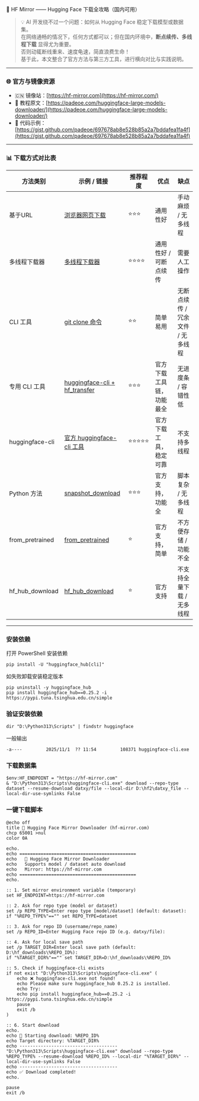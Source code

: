 🤗 HF Mirror —— Hugging Face 下载全攻略（国内可用）

> 💡 AI 开发绕不过一个问题：如何从 Hugging Face 稳定下载模型或数据集。  
> 在网络通畅的情况下，任何方式都可以；但在国内环境中，**断点续传、多线程下载** 显得尤为重要。  
> 否则动辄断线重来、速度龟速，简直浪费生命！  
> 基于此，本文整合了官方方法与第三方工具，进行横向对比与实践说明。

---

### 🌐 官方与镜像资源

- 🇨🇳 镜像站：[https://hf-mirror.com](https://hf-mirror.com/)
- 📘 教程原文：[https://padeoe.com/huggingface-large-models-downloader/](https://padeoe.com/huggingface-large-models-downloader/)
- 💾 代码示例：[https://gist.github.com/padeoe/697678ab8e528b85a2a7bddafea1fa4f](https://gist.github.com/padeoe/697678ab8e528b85a2a7bddafea1fa4f)

---

### 📊 下载方式对比表

| 方法类别 | 示例 / 链接 | 推荐程度 | 优点 | 缺点 |
|-----------|--------------|------------|--------|--------|
| 基于URL | [浏览器网页下载](https://padeoe.com/huggingface-large-models-downloader/#1.-%E6%B5%8F%E8%A7%88%E5%99%A8%E7%BD%91%E9%A1%B5%E4%B8%8B%E8%BD%BD) | ⭐⭐⭐ | 通用性好 | 手动麻烦 / 无多线程 |
| 多线程下载器 | [多线程下载器](https://padeoe.com/huggingface-large-models-downloader/#2.-%E5%A4%9A%E7%BA%BF%E7%A8%8B%E4%B8%8B%E8%BD%BD%E5%99%A8) | ⭐⭐⭐⭐ | 通用性好 / 可断点续传 | 需要人工操作 |
| CLI 工具 | [git clone 命令](https://padeoe.com/huggingface-large-models-downloader/#3.-Git-clone) | ⭐⭐ | 简单易用 | 无断点续传 / 冗余文件 / 无多线程 |
| 专用 CLI 工具 | [huggingface-cli + hf_transfer](https://padeoe.com/huggingface-large-models-downloader/#4.-huggingface-cli%2Bhf_transfer) | ⭐⭐⭐ | 官方下载工具链，功能最全 | 无进度条 / 容错性低 |
| huggingface-cli | [官方 huggingface-cli 工具](https://padeoe.com/huggingface-large-models-downloader/#4.1-huggingface-cli) | ⭐⭐⭐⭐⭐ | 官方下载工具，稳定可靠 | 不支持多线程 |
| Python 方法 | [snapshot_download](https://padeoe.com/huggingface-large-models-downloader/#5.-snapshot_download) | ⭐⭐⭐ | 官方支持，功能全 | 脚本复杂 / 无多线程 |
| from_pretrained | [from_pretrained](https://padeoe.com/huggingface-large-models-downloader/#6.-from_pretrained) | ⭐ | 官方支持，简单 | 不方便存储 / 功能不全 |
| hf_hub_download | [hf_hub_download](https://padeoe.com/huggingface-large-models-downloader/#6.-hf_hub_download) | ⭐ | 官方支持 | 不支持全量下载 / 无多线程 |

---

### 安装依赖

打开 PowerShell 安装依赖
```
pip install -U "huggingface_hub[cli]"
```

如失败卸载安装稳定版本
```
pip uninstall -y huggingface_hub
pip install huggingface_hub==0.25.2 -i https://pypi.tuna.tsinghua.edu.cn/simple
```

### 验证安装依赖
```
dir "D:\Python313\Scripts" | findstr huggingface
```
一般输出
```
-a----         2025/11/1  ?? 11:54         108371 huggingface-cli.exe
```

### 下载数据集
```
$env:HF_ENDPOINT = "https://hf-mirror.com"
& "D:\Python313\Scripts\huggingface-cli.exe" download --repo-type dataset --resume-download datxy/file --local-dir D:\hf2\datxy_file --local-dir-use-symlinks False
```

### 一键下载脚本

```
@echo off
title 🤗 Hugging Face Mirror Downloader (hf-mirror.com)
chcp 65001 >nul
color 0A

echo.
echo ============================================
echo   🤗 Hugging Face Mirror Downloader
echo   Supports model / dataset auto download
echo   Mirror: https://hf-mirror.com
echo ============================================
echo.

:: 1. Set mirror environment variable (temporary)
set HF_ENDPOINT=https://hf-mirror.com

:: 2. Ask for repo type (model or dataset)
set /p REPO_TYPE=Enter repo type [model/dataset] (default: dataset): 
if "%REPO_TYPE%"=="" set REPO_TYPE=dataset

:: 3. Ask for repo ID (username/repo_name)
set /p REPO_ID=Enter Hugging Face repo ID (e.g. datxy/file): 

:: 4. Ask for local save path
set /p TARGET_DIR=Enter local save path (default: D:\hf_downloads\%REPO_ID%): 
if "%TARGET_DIR%"=="" set TARGET_DIR=D:\hf_downloads\%REPO_ID%

:: 5. Check if huggingface-cli exists
if not exist "D:\Python313\Scripts\huggingface-cli.exe" (
    echo ❌ huggingface-cli.exe not found!
    echo Please make sure huggingface_hub 0.25.2 is installed.
    echo Try:
    echo pip install huggingface_hub==0.25.2 -i https://pypi.tuna.tsinghua.edu.cn/simple
    pause
    exit /b
)

:: 6. Start download
echo.
echo 🚀 Starting download: %REPO_ID%
echo Target directory: %TARGET_DIR%
echo -------------------------------------
"D:\Python313\Scripts\huggingface-cli.exe" download --repo-type %REPO_TYPE% --resume-download %REPO_ID% --local-dir "%TARGET_DIR%" --local-dir-use-symlinks False
echo -------------------------------------
echo ✅ Download completed!
echo.

pause
exit /b
```